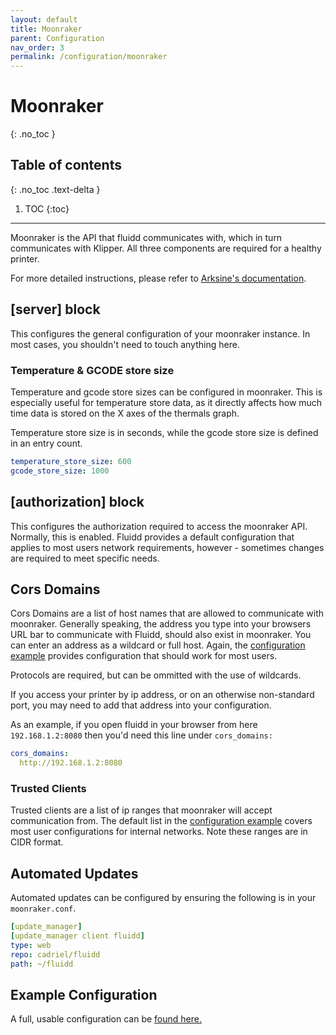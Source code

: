 ```yaml
---
layout: default
title: Moonraker
parent: Configuration
nav_order: 3
permalink: /configuration/moonraker
---
```


# Moonraker
{: .no_toc }

## Table of contents
{: .no_toc .text-delta }

1. TOC
{:toc}

---

Moonraker is the API that fluidd communicates with, which in turn communicates with Klipper.
All three components are required for a healthy printer.

For more detailed instructions, please refer to [Arksine's documentation](https://github.com/Arksine/moonraker/blob/master/docs/installation.md).

## [server] block

This configures the general configuration of your moonraker instance. In most
cases, you shouldn't need to touch anything here.

### Temperature & GCODE store size

Temperature and gcode store sizes can be configured in moonraker.
This is especially useful for temperature store data, as it
directly affects how much time data is stored on the X axes of
the thermals graph.

Temperature store size is in seconds, while the gcode store size is defined
in an entry count.

```yaml
temperature_store_size: 600
gcode_store_size: 1000
```

## [authorization] block

This configures the authorization required to access the moonraker API.
Normally, this is enabled. Fluidd provides a default configuration that
applies to most users network requirements, however - sometimes changes are
required to meet specific needs.

## Cors Domains

Cors Domains are a list of host names that are allowed to communicate with
moonraker. Generally speaking, the address you type into your browsers URL bar
to communicate with Fluidd, should also exist in moonraker.
You can enter an address as a wildcard or full host. Again, the
[configuration example](/configuration/moonraker_conf) provides configuration that should work
for most users.

Protocols are required, but can be ommitted with the use of wildcards.

If you access your printer by ip address, or on an otherwise non-standard port,
you may need to add that address into your configuration.

As an example, if you open fluidd in your browser from here `192.168.1.2:8080`
then you'd need this line under `cors_domains:`

```yaml
cors_domains:
  http://192.168.1.2:8080
```

### Trusted Clients

Trusted clients are a list of ip ranges that moonraker will accept communication
from. The default list in the [configuration example](/configuration/moonraker_conf) covers
most user configurations for internal networks. Note these ranges are in CIDR
format.

## Automated Updates

Automated updates can be configured by ensuring the following is in your
`moonraker.conf`.

```yaml
[update_manager]
[update_manager client fluidd]
type: web
repo: cadriel/fluidd
path: ~/fluidd
```

## Example Configuration

A full, usable configuration can be [found here.](/configuration/moonraker_conf)
